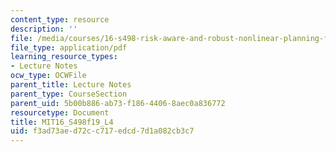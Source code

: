 ```yaml
---
content_type: resource
description: ''
file: /media/courses/16-s498-risk-aware-and-robust-nonlinear-planning-fall-2019/f3ad73aed72cc717edcd7d1a082cb3c7_MIT16_S498f19_L4.pdf
file_type: application/pdf
learning_resource_types:
- Lecture Notes
ocw_type: OCWFile
parent_title: Lecture Notes
parent_type: CourseSection
parent_uid: 5b00b886-ab73-f186-4406-8aec0a836772
resourcetype: Document
title: MIT16_S498f19_L4
uid: f3ad73ae-d72c-c717-edcd-7d1a082cb3c7
---
```

